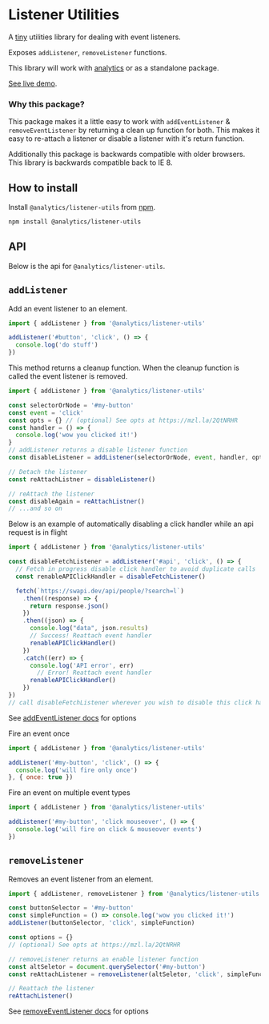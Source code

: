 <!--
title: Javascript event listener util
pageTitle: Event Listener Utils
description: Utility library for adding backwards compatible event listeners
-->

# Listener Utilities

A [tiny](https://bundlephobia.com/result?p=@analytics/listener-utils) utilities library for dealing with event listeners.

Exposes `addListener`, `removeListener` functions.

This library will work with [analytics](https://getanalytics.io) or as a standalone package.

[See live demo](https://utils-event-listener.netlify.app/).

### Why this package?

This package makes it a little easy to work with `addEventListener` & `removeEventListener` by returning a clean up function for both. This makes it easy to re-attach a listener or disable a listener with it's return function.

Additionally this package is backwards compatible with older browsers. This library is backwards compatible back to IE 8.

## How to install

Install `@analytics/listener-utils` from [npm](https://www.npmjs.com/package/@analytics/listener-utils).

```bash
npm install @analytics/listener-utils
```

## API

Below is the api for `@analytics/listener-utils`.

## `addListener`

Add an event listener to an element. 

```js
import { addListener } from '@analytics/listener-utils'

addListener('#button', 'click', () => {
  console.log('do stuff')
})
```

This method returns a cleanup function. When the cleanup function is called the event listener is removed.

```js
import { addListener } from '@analytics/listener-utils'

const selectorOrNode = '#my-button'
const event = 'click'
const opts = {} // (optional) See opts at https://mzl.la/2QtNRHR
const handler = () => {
  console.log('wow you clicked it!')
}
// addListener returns a disable listener function
const disableListener = addListener(selectorOrNode, event, handler, opts)

// Detach the listener
const reAttachListner = disableListener()

// reAttach the listener
const disableAgain = reAttachListner()
// ...and so on
```

Below is an example of automatically disabling a click handler while an api request is in flight

```js
import { addListener } from '@analytics/listener-utils'

const disableFetchListener = addListener('#api', 'click', () => {
  // Fetch in progress disable click handler to avoid duplicate calls
  const renableAPIClickHandler = disableFetchListener()

  fetch(`https://swapi.dev/api/people/?search=l`)
    .then((response) => {
      return response.json()
    })
    .then((json) => {
      console.log("data", json.results)
      // Success! Reattach event handler
      renableAPIClickHandler()
    })
    .catch((err) => {
      console.log('API error', err)
        // Error! Reattach event handler
      renableAPIClickHandler()
    })
})
// call disableFetchListener wherever you wish to disable this click handler
```

See [addEventListener docs](https://developer.mozilla.org/en-US/docs/Web/API/EventTarget/addEventListener) for options 


Fire an event once

```js
import { addListener } from '@analytics/listener-utils'

addListener('#my-button', 'click', () => {
  console.log('will fire only once')
}, { once: true })
```

Fire an event on multiple event types

```js
import { addListener } from '@analytics/listener-utils'

addListener('#my-button', 'click mouseover', () => {
  console.log('will fire on click & mouseover events')
})
```

## `removeListener`

Removes an event listener from an element.

```js
import { addListener, removeListener } from '@analytics/listener-utils'

const buttonSelector = '#my-button'
const simpleFunction = () => console.log('wow you clicked it!')
addListener(buttonSelector, 'click', simpleFunction)

const options = {} 
// (optional) See opts at https://mzl.la/2QtNRHR

// removeListener returns an enable listener function
const altSeletor = document.querySelector('#my-button')
const reAttachListener = removeListener(altSeletor, 'click', simpleFunction, options)

// Reattach the listener
reAttachListener()
```

See [removeEventListener docs](https://developer.mozilla.org/en-US/docs/Web/API/EventTarget/removeEventListener) for options 
